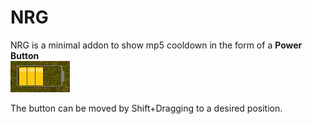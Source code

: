 # NRG
NRG is a minimal addon to show mp5 cooldown in the form of a **Power Button**<br/>
<img src="https://github.com/Sentilix/NRG/blob/main/Images/powerbutton.jpg?raw=true" />

The button can be moved by Shift+Dragging to a desired position.


